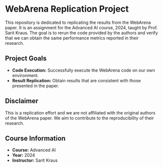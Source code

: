 # WebArena Replication Project

This repository is dedicated to replicating the results from the WebArena paper. It is an assignment for the Advanced AI course, 2024, taught by Prof. Sarit Kraus. The goal is to rerun the code provided by the authors and verify that we can obtain the same performance metrics reported in their research. 

## Project Goals

* **Code Execution:** Successfully execute the WebArena code on our own environment.
* **Result Replication:** Obtain results that are consistent with those presented in the paper.

## Disclaimer

This is a replication effort and we are not affiliated with the original authors of the WebArena paper. We aim to contribute to the reproducibility of their research.

## Course Information

* **Course:** Advanced AI
* **Year:** 2024
* **Instructor:** Sarit Kraus 

